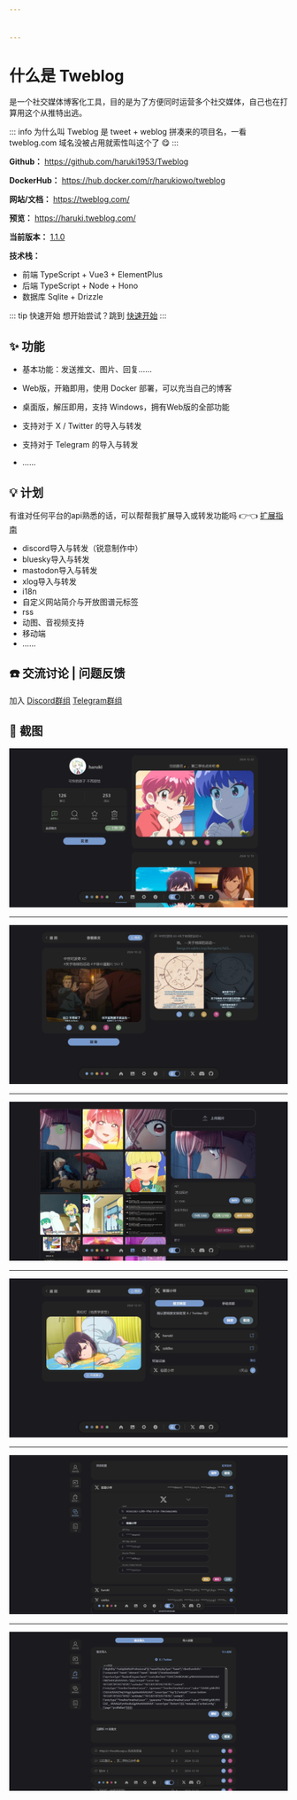```yaml
---


---
```


# 什么是 Tweblog <Badge type="tip" text="1.1.0" />

是一个社交媒体博客化工具，目的是为了方便同时运营多个社交媒体，自己也在打算用这个从推特出逃。

::: info 为什么叫 Tweblog
是 tweet + weblog 拼凑来的项目名，一看 tweblog.com 域名没被占用就索性叫这个了 😋
:::

**Github：** https://github.com/haruki1953/Tweblog

**DockerHub：** https://hub.docker.com/r/harukiowo/tweblog

**网站/文档：** https://tweblog.com/

**预览：** https://haruki.tweblog.com/

**当前版本：** [1.1.0](./changelog.md#110)

**技术栈：**
- 前端 TypeScript + Vue3 + ElementPlus
- 后端 TypeScript + Node + Hono
- 数据库 Sqlite + Drizzle

::: tip 快速开始
想开始尝试？跳到 [快速开始](./getting-started)
:::

## ✨ 功能

- 基本功能：发送推文、图片、回复……

- Web版，开箱即用，使用 Docker 部署，可以充当自己的博客

- 桌面版，解压即用，支持 Windows，拥有Web版的全部功能

- 支持对于 X / Twitter 的导入与转发

- 支持对于 Telegram 的导入与转发

- ......

## 💡 计划

有谁对任何平台的api熟悉的话，可以帮帮我扩展导入或转发功能吗 👉👈 [扩展指南](./extension/project.md) 

- discord导入与转发（锐意制作中）
- bluesky导入与转发
- mastodon导入与转发
- xlog导入与转发
- i18n
- 自定义网站简介与开放图谱元标签
- rss
- 动图、音视频支持
- 移动端
- ......

## ☎️ 交流讨论 | 问题反馈

加入 [Discord群组](https://discord.gg/6pMkmMBnGH) [Telegram群组](https://t.me/tweblog)


## 📸 截图

![alt text](./assets/image.jpg)

---

![alt text](./assets/image-1.jpg)

---

![alt text](./assets/image-2.jpg)

---

![alt text](./assets/image-3.jpg)

---

![alt text](./assets/image-5.jpg)

---

![alt text](./assets/image-6.jpg)